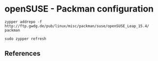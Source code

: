 # openSUSE - Packman configuration

``` 
zypper addrepo -f http://ftp.gwdg.de/pub/linux/misc/packman/suse/openSUSE_Leap_15.4/ packman

sudo zypper refresh

 ```

## References
